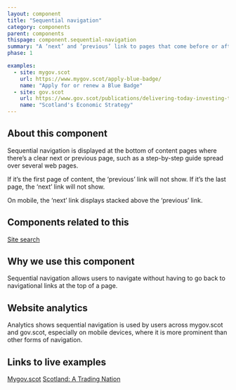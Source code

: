 ```yaml
---
layout: component
title: "Sequential navigation"
category: components
parent: components
thispage: component.sequential-navigation
summary: "A ‘next’ and ‘previous’ link to pages that come before or after the user’s current web page."
phase: 1

examples:
  - site: mygov.scot
    url: https://www.mygov.scot/apply-blue-badge/
    name: "Apply for or renew a Blue Badge"
  - site: gov.scot
    url: https://www.gov.scot/publications/delivering-today-investing-tomorrow-governments-programme-scotland-2018-19/
    name: "Scotland's Economic Strategy"
---
```



## About this component

Sequential navigation is displayed at the bottom of content pages where there’s a clear next or previous page, such as a step-by-step guide spread over several web pages.

If it’s the first page of content, the ‘previous’ link will not show. If it’s the last page, the ‘next’ link will not show.

On mobile, the ‘next’ link displays stacked above the ‘previous’ link.

## Components related to this

[Site search](https://designsystem.gov.scot/components/site-search/)

## Why we use this component

Sequential navigation allows users to navigate without having to go back to navigational links at the top of a page.

## Website analytics

Analytics shows sequential navigation is used by users across mygov.scot and gov.scot, especially on mobile devices, where it is more prominent than other forms of navigation.

## Links to live examples

[Mygov.scot](https://www.mygov.scot/childcare-costs-help/)
[Scotland: A Trading Nation](https://tradingnation.mygov.scot/country-profiles/usa/)
